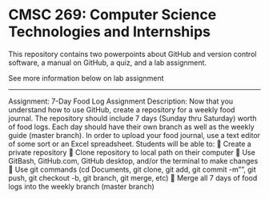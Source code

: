 # CMSC 269: Computer Science Technologies and Internships

This repository contains two powerpoints about GitHub and version control software, a manual on GitHub, a quiz, and a lab assignment. 

See more information below on lab assignment

---------------------------------------------

Assignment: 7-Day Food Log
Assignment Description: Now that you understand how to use GitHub, create a repository for a
weekly food journal. The repository should include 7 days (Sunday thru Saturday) worth of food
logs. Each day should have their own branch as well as the weekly guide (master branch). In
order to upload your food journal, use a text editor of some sort or an Excel spreadsheet.
Students will be able to:
 Create a private repository
 Clone repository to local path on their computer
 Use GitBash, GitHub.com, GitHub desktop, and/or the terminal to make changes
 Use git commands (cd Documents, git clone, git add, git commit -m””, git push, git
checkout -b, git branch, git merge, etc)
 Merge all 7 days of food logs into the weekly branch (master branch)

